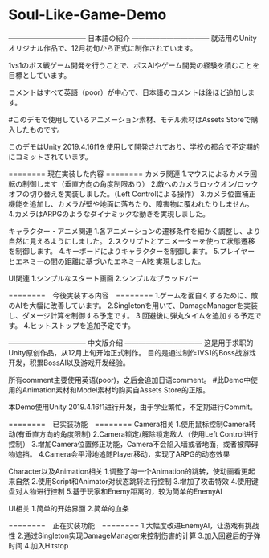 # Soul-Like-Game-Demo

——————————— 日本語の紹介 ———————————
就活用のUnityオリジナル作品で、12月初旬から正式に制作されています。

1vs1のボス戦ゲーム開発を行うことで、ボスAIやゲーム開発の経験を積むことを目標としています。

コメントはすべて英語（poor）が中心で、日本語のコメントは後ほど追加します。

#このデモで使用しているアニメーション素材、モデル素材はAssets Storeで購入したものです。

このデモはUnity 2019.4.16f1を使用して開発されており、学校の都合で不定期的にコミットされています。

======== 現在実装した内容 ========
カメラ関連
1.マウスによるカメラ回転の制御します（垂直方向の角度制限あり）
2.敵へのカメラロックオン/ロックオフの切り替えを実装しました。（Left Controlによる操作）
3.カメラ位置補正機能を追加し、カメラが壁や地面に落ちたり、障害物に覆われたりしません。
4.カメラはARPGのようなダイナミックな動きを実現しました。

キャラクター・アニメ関連
1.各アニメーションの遷移条件を細かく調整し、より自然に見えるようにしました。
2.スクリプトとアニメーターを使って状態遷移を制御します。
4.キーボードによりキャラクターを制御します。
5.プレイヤーとエネミーの間の距離に基づいたエネミーAIを実現しました。

UI関連
1.シンプルなスタート画面
2.シンプルなブラッドバー

========　今後実装する内容　========
1.ゲームを面白くするために、敵のAIを大幅に改善しています。
2.Singletonを用いて、DamageManagerを実装し、ダメージ計算を制御する予定です。
3.回避後に弾丸タイムを追加する予定です。
4.ヒットストップを追加予定です。


——————————— 中文版介绍 ———————————
这是用于求职的Unity原创作品，从12月上旬开始正式制作。
目的是通过制作1VS1的Boss战游戏开发，积累BossAI以及游戏开发经验。

所有comment主要使用英语(poor)，之后会追加日语comment。
#此Demo中使用的Animation素材和Model素材均购买自Assets Store的正版。

本Demo使用Unity 2019.4.16f1进行开发，由于学业繁忙，不定期进行Commit。

========　已实装功能　========
Camera相关
1.使用鼠标控制Camera转动(有垂直方向的角度限制)
2.Camera锁定/解除锁定敌人（使用Left Control进行控制）
3.增加Camera位置修正功能，Camera不会陷入墙或者地面，或者被障碍物遮挡。
4.Camera会平滑地追随Player移动，实现了ARPG的动态效果

Character以及Animation相关
1.调整了每一个Animation的跳转，使动画看更起来自然
2.使用Script和Animator对状态跳转进行控制
3.增加了攻击特效
4.使用键盘对人物进行控制
5.基于玩家和Enemy距离的，较为简单的EnemyAI

UI相关
1.简单的开始界面
2.简单的血条

========　正在实装功能　========
1.大幅度改进EnemyAI，让游戏有挑战性
2.通过Singleton实现DamageManager来控制伤害的计算
3.加入回避后的子弹时间
4.加入Hitstop
